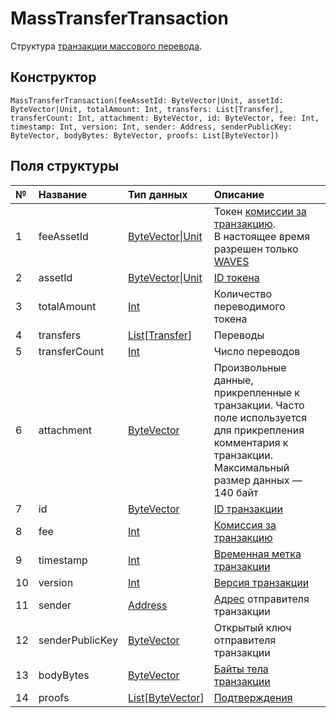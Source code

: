 # MassTransferTransaction

Структура [транзакции массового перевода](/blockchain/transaction-type/mass-transfer-transaction.md).

## Конструктор

``` ride
MassTransferTransaction(feeAssetId: ByteVector|Unit, assetId: ByteVector|Unit, totalAmount: Int, transfers: List[Transfer], transferCount: Int, attachment: ByteVector, id: ByteVector, fee: Int, timestamp: Int, version: Int, sender: Address, senderPublicKey: ByteVector, bodyBytes: ByteVector, proofs: List[ByteVector])
```

## Поля структуры

| № | Название | Тип данных | Описание |
| :--- | :--- | :--- | :--- |
| 1 | feeAssetId | [ByteVector](/ride/data-types/byte-vector.md)&#124;[Unit](/ride/data-types/unit.md) | Токен [комиссии за транзакцию](/blockchain/transaction/transaction-fee.md).<br>В настоящее время разрешен только [WAVES](/blockchain/token/waves.md) |
| 2 | assetId | [ByteVector](/ride/data-types/byte-vector.md)&#124;[Unit](/ride/data-types/unit.md) | [ID токена](/blockchain/token/token-id.md) |
| 3 | totalAmount | [Int](/ride/data-types/int.md) | Количество переводимого токена |
| 4 | transfers | [List](/ride/data-types/list.md)[[Transfer](/ride/structures/common-structures/transfer.md)] | Переводы |
| 5 | transferCount | [Int](/ride/data-types/int.md) | Число переводов |
| 6 | attachment | [ByteVector](/ride/data-types/byte-vector.md) | Произвольные данные, прикрепленные к транзакции. Часто поле используется для прикрепления комментария к транзакции.<br>Максимальный размер данных — 140 байт |
| 7 | id | [ByteVector](/ride/data-types/byte-vector.md) | [ID транзакции](/blockchain/transaction/transaction-id.md) |
| 8 | fee | [Int](/ride/data-types/int.md) | [Комиссия за транзакцию](/blockchain/transaction/transaction-fee.md) |
| 9 | timestamp | [Int](/ride/data-types/int.md) | [Временная метка транзакции](/blockchain/transaction/transaction-timestamp.md) |
| 10 | version | [Int](/ride/data-types/int.md) | [Версия транзакции](/blockchain/transaction/transaction-version.md) |
| 11 | sender | [Address](/ride/structures/common-structures/address.md) | [Адрес](/blockchain/account/address.md) отправителя транзакции |
| 12 | senderPublicKey | [ByteVector](/ride/data-types/byte-vector.md) | Открытый ключ отправителя транзакции |
| 13 | bodyBytes | [ByteVector](/ride/data-types/byte-vector.md) | [Байты тела транзакции](/blockchain/transaction/transaction-body-bytes.md) |
| 14 | proofs | [List](/ride/data-types/list.md)[[ByteVector](/ride/data-types/byte-vector.md)] | [Подтверждения](/blockchain/transaction/transaction-proof.md) |
